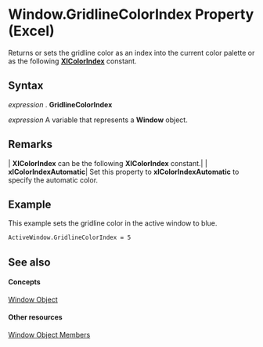 
# Window.GridlineColorIndex Property (Excel)

Returns or sets the gridline color as an index into the current color palette or as the following  **[XlColorIndex](b925578b-d654-61fa-03fa-67631ea8c5d1.md)** constant.


## Syntax

 _expression_ . **GridlineColorIndex**

 _expression_ A variable that represents a **Window** object.


## Remarks



| **XlColorIndex** can be the following **XlColorIndex** constant.|
| **xlColorIndexAutomatic**|
Set this property to  **xlColorIndexAutomatic** to specify the automatic color.


## Example

This example sets the gridline color in the active window to blue.


```vb
ActiveWindow.GridlineColorIndex = 5
```


## See also


#### Concepts


[Window Object](8591b1ad-76f8-14e2-9120-406b65093f5a.md)
#### Other resources


[Window Object Members](f11db427-24a4-041c-2fd5-03ce73ae6c16.md)
